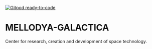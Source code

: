 [![Gitpod ready-to-code](https://img.shields.io/badge/Gitpod-ready--to--code-blue?logo=gitpod)](https://gitpod.io/#https://github.com/KOSASIH/MELLODYA-GALACTICA)

# MELLODYA-GALACTICA
Center for research, creation and development of space technology.
